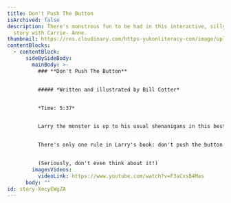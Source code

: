 ```yaml
---
title: Don't Push The Button
isArchived: false
description: There's monstrous fun to be had in this interactive, silly, fun
  story with Carrie- Anne.
thumbnail: https://res.cloudinary.com/https-yukonliteracy-com/image/upload/q_35/v1648535329/screen-shot-2021-09-17-at-10.58.29-am_cy9krm.png
contentBlocks:
  - contentBlock:
      sideBySideBody:
        mainBody: >-
          ### **Don't Push The Button**


          ##### *Written and illustrated by Bill Cotter*


          *Time: 5:37*


          Larry the monster is up to his usual shenanigans in this bestseller by Bill Cotter. A great read-aloud, interactive picture book that kids will go back to time and again.


          There's only one rule in Larry's book: don't push the button.


          (Seriously, don't even think about it!)
        imagesVideos:
          videoLink: https://www.youtube.com/watch?v=F3aCxsB4Mas
      body: ""
id: story-XmcyEWgZA
---
```


